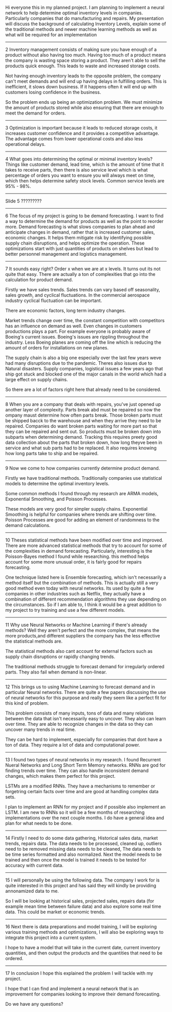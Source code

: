 Hi everyone this in my planned project. I am planning to implement a neural network to help determine optimal inventory levels in companies. Particularly companies that do manufacturing and repairs. My presentation will discuss the background of calculating Inventory Levels, explain some of the traditional methods and newer machine learning methods as well as what will be required for an implementation

---
2
Inventory management consists of making sure you have enough of a product without also having too much. Having too much of a product means the company is wasting space storing a product. They aren't able to sell the products quick enough. This leads to waste and increased storage costs.

Not having enough inventory leads to the opposite problem, the company can't meet demands and will end up having delays in fulfilling orders. This is inefficient, it slows down business. If it happens often it will end up with customers losing confidence in the business. 

So the problem ends up being an optimization problem. We must minimize the amount of products stored while also ensuring that there are enough to meet the demand for orders.

---
3
Optimization is important because it leads to reduced storage costs, it increases customer confidence and it provides a competitive advantage. The advantage comes from lower operational costs and also less operational delays. 

--- 
4
What goes into determining the optimal or minimal inventory levels? Things like customer demand, lead time, which is the amount of time that it takes to receive parts, then there is also service level which is what percentage of orders you want to ensure you will always meet on time, which then helps determine safety stock levels.  Common service levels are 95% - 98%. 

---
Slide 5 ?????????

---
6
The focus of my project is going to be demand forecasting. I want to find a way to determine the demand for products as well as the point to reorder more. Demand forecasting is what slows companies to plan ahead and anticipate changes in demand, rather that is increased customer sales, economic changes. It helps them mitigate risk by identifying possible supply chain disruptions, and helps optimize the operation. These optimizations start  with just quantities of products on shelves but lead to better personnel management and logistics management. 

----
7
It sounds easy right? Order x  when we are at x levels. It turns out its not quite that easy. There are actually a ton of complexities that go into the calculation for product demand. 

Firstly we have sales trends. Sales trends can vary based off seasonality, sales growth, and cyclical fluctuations. In the commercial aerospace industry cyclical fluctuation can be important. 

There are economic factors, long term industry changes. 

Market trends change over time, the constant competition with competitors has an influence on demand as well. Even changes in customers productions plays a part. For example everyone is probably aware of Boeing's current issues. Boeing's issues are rippling throughout the industry. Less Boeing planes are coming off the line which is reducing the amount of orders for installations on new planes. 

The supply chain is also a big one especially over the last few years weve had many disruptions due to the pandemic. Theres also issues due to Natural disasters. Supply companies, logistical issues a few years ago that ship got stuck and blocked one of the major canals in the world which had a large effect on supply chains. 

So there are a lot of factors right here that already need to be considered. 

---
8
When you are a company that deals with repairs, you've just opened up another layer of complexity. Parts break abd must be repaired so now the ompany maust determine how often parts break. Those broken parts must be shipped bacck to the warehouse and when they arrive they need to be repaired. Companies do want broken parts waiting for more part so that they can be repaired and sent out. So products must be broken down into subparts when determining demand. Tracking this requires preety good data collection about the parts that broken down, how long theyve been in service and what sub parts had to be replaced. It also requires knowing how long parts take to ship and be repaired. 

--- 
9
Now we come to how companies currently determine product demand.

Firstly we have traditional methods. Traditionally companies use statistical models to determine the optimal inventory levels.

Some common methods I found through my research are ARMA models, Exponential Smoothing, and Poisson Processes. 

These models are very good for simpler supply chains. Exponential Smoothing is helpful for companies where trends are shifting over time. Poisson Processes are good for adding an element of randomness to the demand calculations. 

---
10
Theses statistical methods have been modified over time and improved. There are more advanced statistical methods that try to account for some of the complexities in demand forecasting. Particularly, interesting is the Poisson-Bayes method I found while researching. this method helps account for some more unusual order, it is fairly good for repairs forecasting. 

One technique listed here is Ensemble forecasting, which isn't necessarily a method itself but the combination of methods. This is actually still a very good method even today with neural networks. Its used by quite a few companies in other industries such as Netflix, they actually have a combination of different recommendation algorithms they use depending on the circumstances. So if I am able to, I think it would be a great addition to my project to try training and use a few different models. 

---
11
Why use Neural Networks or Machine Learning if there's already methods? Well they aren't perfect and the more complex, that means the more products,and different suppliers the company has the less effective the statistical methods are. 

The statistical methods also cant account for external factors such as supply chain disruptions or rapidly changing trends. 

The traditional methods struggle to forecast demand for irregularly ordered parts. They also fail when demand is non-linear. 

---
12
This brings us to using Machine Learning to forecast demand and in particular Neural networks. There are quite a few papers discussing the use of neural networks for this purpose and really they seem like a perfect fit for this kind of problem.

This problem consists of many inputs, tons of data and many relations between the data that isn't necessarily easy to uncover. They also can learn over time. They are able to recognize changes in the data so they can uncover many trends in real time. 

They can be hard to implement, especially for companies that dont have a ton of data. They require a lot of data and computational power.

---
13
I found two types of neural networks in my research. I found Recurrent Nueral Networks and Long Short Term Memory networks. RNNs are god for finding trends over time. They can also handle inconsistent demand changes, which makes them perfect for this project.

LSTMs are a modified RNNs. They have a mechanisms to remember or forgetring certain facts over time and are good at handling complex data sets. 

I plan to implement an RNN for my project and if possible also implement an LSTM. I am new to RNNs so it will be a few months of researching implementations over the next couple months. I do have a general idea and plan for what needs to be done. 

---
14
Firstly I need to do some data gathering, Historical sales data, market trends, repairs data. The data needs to be processed, cleaned up, outliers need to be removed missing data needs to be cleaned, The data needs to be time series formatted and also normalized. Next the model needs to be trained and then once the model is trained it needs to be tested for accuracy with current data. 

---
15
I will personally be using the following data. The company I work for is quite interested in this project and has said they will kindly be providing annonamized data to me. 

So I will be looking at historical sales, projected sales, repairs data (for example mean time between failure data) and also explore some real time data. This could be market or economic trends. 

---
16
Next there is data preparations and model training, I will be exploring various training methods and optimizations, I will also be exploring ways to integrate this project into a current system.

I hope to have a model that will take in the current date, current inventory quantities, and then output the products and the quantities that need to be ordered. 

--- 
17
In conclusion I hope this explained the problem I will tackle with my project. 

I hope that I can find and implement a neural network that is an improvement for companies looking to improve their demand forecasting.

Do we have any questions? 

